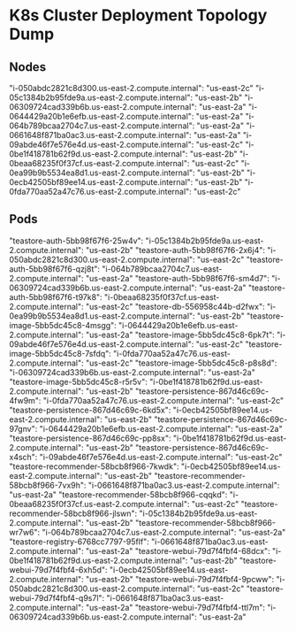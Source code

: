 # K8s Cluster Deployment Topology Dump

## Nodes

"i-050abdc2821c8d300.us-east-2.compute.internal": "us-east-2c"
"i-05c1384b2b95fde9a.us-east-2.compute.internal": "us-east-2b"
"i-06309724cad339b6b.us-east-2.compute.internal": "us-east-2a"
"i-0644429a20b1e6efb.us-east-2.compute.internal": "us-east-2a"
"i-064b789bcaa2704c7.us-east-2.compute.internal": "us-east-2a"
"i-0661648f871ba0ac3.us-east-2.compute.internal": "us-east-2a"
"i-09abde46f7e576e4d.us-east-2.compute.internal": "us-east-2c"
"i-0be1f418781b62f9d.us-east-2.compute.internal": "us-east-2b"
"i-0beaa68235f0f37cf.us-east-2.compute.internal": "us-east-2c"
"i-0ea99b9b5534ea8d1.us-east-2.compute.internal": "us-east-2b"
"i-0ecb42505bf89ee14.us-east-2.compute.internal": "us-east-2b"
"i-0fda770aa52a47c76.us-east-2.compute.internal": "us-east-2c"

## Pods

"teastore-auth-5bb98f67f6-25w4v": "i-05c1384b2b95fde9a.us-east-2.compute.internal": "us-east-2b"
"teastore-auth-5bb98f67f6-2x6j4": "i-050abdc2821c8d300.us-east-2.compute.internal": "us-east-2c"
"teastore-auth-5bb98f67f6-qzj8t": "i-064b789bcaa2704c7.us-east-2.compute.internal": "us-east-2a"
"teastore-auth-5bb98f67f6-sm4d7": "i-06309724cad339b6b.us-east-2.compute.internal": "us-east-2a"
"teastore-auth-5bb98f67f6-t97k8": "i-0beaa68235f0f37cf.us-east-2.compute.internal": "us-east-2c"
"teastore-db-556958c44b-d2fwx": "i-0ea99b9b5534ea8d1.us-east-2.compute.internal": "us-east-2b"
"teastore-image-5bb5dc45c8-4msgg": "i-0644429a20b1e6efb.us-east-2.compute.internal": "us-east-2a"
"teastore-image-5bb5dc45c8-6pk7t": "i-09abde46f7e576e4d.us-east-2.compute.internal": "us-east-2c"
"teastore-image-5bb5dc45c8-7sfdq": "i-0fda770aa52a47c76.us-east-2.compute.internal": "us-east-2c"
"teastore-image-5bb5dc45c8-p8s8d": "i-06309724cad339b6b.us-east-2.compute.internal": "us-east-2a"
"teastore-image-5bb5dc45c8-r5r5v": "i-0be1f418781b62f9d.us-east-2.compute.internal": "us-east-2b"
"teastore-persistence-867d46c69c-4fw9m": "i-0fda770aa52a47c76.us-east-2.compute.internal": "us-east-2c"
"teastore-persistence-867d46c69c-6kd5x": "i-0ecb42505bf89ee14.us-east-2.compute.internal": "us-east-2b"
"teastore-persistence-867d46c69c-97gnv": "i-0644429a20b1e6efb.us-east-2.compute.internal": "us-east-2a"
"teastore-persistence-867d46c69c-pp8sx": "i-0be1f418781b62f9d.us-east-2.compute.internal": "us-east-2b"
"teastore-persistence-867d46c69c-x4sch": "i-09abde46f7e576e4d.us-east-2.compute.internal": "us-east-2c"
"teastore-recommender-58bcb8f966-7kwdk": "i-0ecb42505bf89ee14.us-east-2.compute.internal": "us-east-2b"
"teastore-recommender-58bcb8f966-7vx9h": "i-0661648f871ba0ac3.us-east-2.compute.internal": "us-east-2a"
"teastore-recommender-58bcb8f966-cqqkd": "i-0beaa68235f0f37cf.us-east-2.compute.internal": "us-east-2c"
"teastore-recommender-58bcb8f966-jlswn": "i-05c1384b2b95fde9a.us-east-2.compute.internal": "us-east-2b"
"teastore-recommender-58bcb8f966-wr7w6": "i-064b789bcaa2704c7.us-east-2.compute.internal": "us-east-2a"
"teastore-registry-6768cc7797-95flf": "i-0661648f871ba0ac3.us-east-2.compute.internal": "us-east-2a"
"teastore-webui-79d7f4fbf4-68dcx": "i-0be1f418781b62f9d.us-east-2.compute.internal": "us-east-2b"
"teastore-webui-79d7f4fbf4-6xh5d": "i-0ecb42505bf89ee14.us-east-2.compute.internal": "us-east-2b"
"teastore-webui-79d7f4fbf4-9pcww": "i-050abdc2821c8d300.us-east-2.compute.internal": "us-east-2c"
"teastore-webui-79d7f4fbf4-q9s7l": "i-0661648f871ba0ac3.us-east-2.compute.internal": "us-east-2a"
"teastore-webui-79d7f4fbf4-ttl7m": "i-06309724cad339b6b.us-east-2.compute.internal": "us-east-2a"
